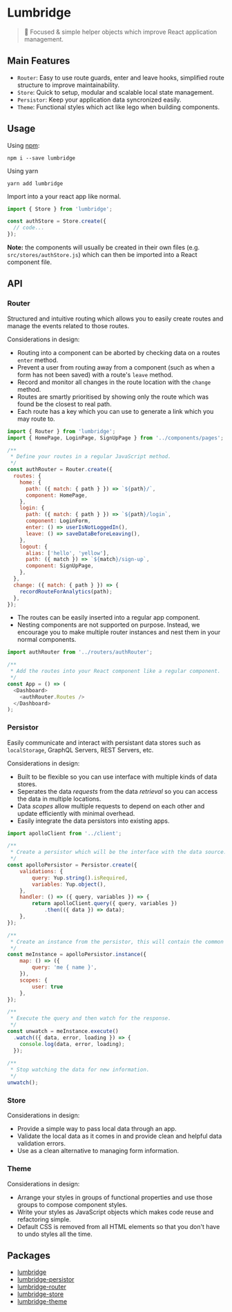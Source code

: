 # Lumbridge

> 🏰 Focused & simple helper objects which improve React application management.

## Main Features

- `Router`: Easy to use route guards, enter and leave hooks, simplified route structure to improve maintainability.
- `Store`: Quick to setup, modular and scalable local state management.
- `Persistor`: Keep your application data syncronized easily.
- `Theme`: Functional styles which act like lego when building components.

## Usage

Using [npm](https://www.npmjs.com/package/lumbridge):

```shell
npm i --save lumbridge
```

Using yarn

```shell
yarn add lumbridge
```

Import into a your react app like normal.

```js
import { Store } from 'lumbridge';

const authStore = Store.create({
  // code...
});
```

**Note:** the components will usually be created in their own files (e.g. `src/stores/authStore.js`) which can then be imported into a React component file.

## API

### Router

Structured and intuitive routing which allows you to easily create routes and manage the events related to those routes.

Considerations in design:

- Routing into a component can be aborted by checking data on a routes `enter` method.
- Prevent a user from routing away from a component (such as when a form has not been saved) with a route's `leave` method.
- Record and monitor all changes in the route location with the `change` method.
- Routes are smartly prioritised by showing only the route which was found be the closest to real path.
- Each route has a key which you can use to generate a link which you may route to.

```js
import { Router } from 'lumbridge';
import { HomePage, LoginPage, SignUpPage } from '../components/pages';

/**
 * Define your routes in a regular JavaScript method.
 */
const authRouter = Router.create({
  routes: {
    home: {
      path: ({ match: { path } }) => `${path}/`,
      component: HomePage,
    },
    login: {
      path: ({ match: { path } }) => `${path}/login`,
      component: LoginForm,
      enter: () => userIsNotLoggedIn(),
      leave: () => saveDataBeforeLeaving(),
    },
    logout: {
      alias: ['hello', 'yellow'],
      path: ({ match }) => `${match}/sign-up`,
      component: SignUpPage,
    },
  },
  change: ({ match: { path } }) => {
    recordRouteForAnalytics(path);
  },
});
```

- The routes can be easily inserted into a regular app component.
- Nesting components are not supported on purpose. Instead, we encourage you to make multiple router instances and nest them in your normal components.

```js
import authRouter from '../routers/authRouter';

/**
 * Add the routes into your React component like a regular component.
 */
const App = () => (
  <Dashboard>
    <authRouter.Routes />
  </Dashboard>
);
```

### Persistor

Easily communicate and interact with persistant data stores such as `localStorage`, GraphQL Servers, REST Servers, etc.

Considerations in design:

- Built to be flexible so you can use interface with multiple kinds of data stores.
- Seperates the data *requests* from the data *retrieval* so you can access the data in multiple locations.
- Data *scopes* allow multiple requests to depend on each other and update efficiently with minimal overhead.
- Easily integrate the data persistors into existing apps.

```js
import apolloClient from '../client';

/**
 * Create a persistor which will be the interface with the data source.
 */
const apolloPersistor = Persistor.create({
	validations: {
		query: Yup.string().isRequired,
		variables: Yup.object(),
	},
	handler: () => ({ query, variables }) => {
		return apolloClient.query({ query, variables })
			.then(({ data }) => data);
	},
});

/**
 * Create an instance from the persistor, this will contain the common request information (such as a GraphQL query).
 */
const meInstance = apolloPersistor.instance({
	map: () => ({
		query: 'me { name }',
	}),
	scopes: {
		user: true
	},
});

/**
 * Execute the query and then watch for the response.
 */
const unwatch = meInstance.execute()
  .watch(({ data, error, loading }) => {
    console.log(data, error, loading);
  });
  
/**
 * Stop watching the data for new information.
 */
unwatch();
```

### Store

Considerations in design:

- Provide a simple way to pass local data through an app.
- Validate the local data as it comes in and provide clean and helpful data validation errors.
- Use as a clean alternative to managing form information.

### Theme

Considerations in design:

- Arrange your styles in groups of functional properties and use those groups to compose component styles.
- Write your styles as JavaScript objects which makes code reuse and refactoring simple.
- Default CSS is removed from all HTML elements so that you don't have to undo styles all the time.

## Packages

- [lumbridge](https://github.com/jackrobertscott/lumbridge/tree/master/packages/lumbridge)
- [lumbridge-persistor](https://github.com/jackrobertscott/lumbridge/tree/master/packages/lumbridge-persistor)
- [lumbridge-router](https://github.com/jackrobertscott/lumbridge/tree/master/packages/lumbridge-router)
- [lumbridge-store](https://github.com/jackrobertscott/lumbridge/tree/master/packages/lumbridge-store)
- [lumbridge-theme](https://github.com/jackrobertscott/lumbridge/tree/master/packages/lumbridge-theme)

